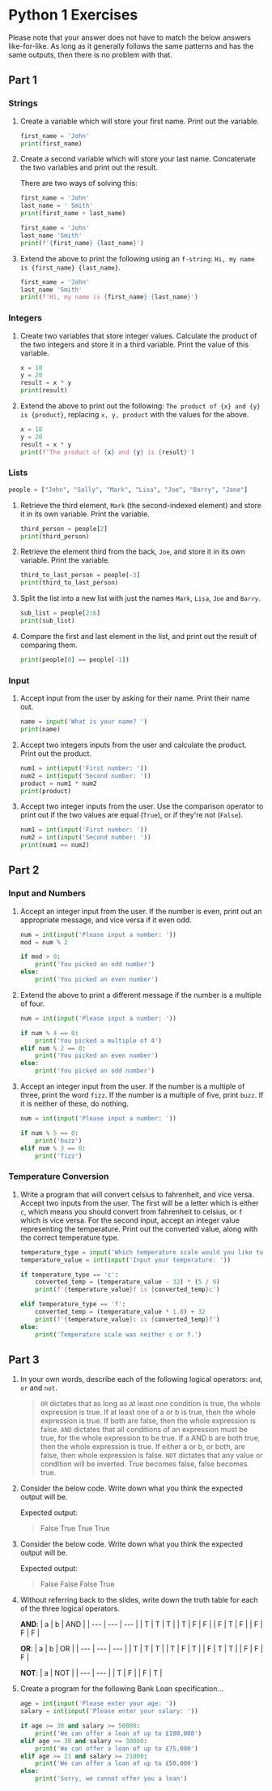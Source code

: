 # Python 1 Exercises

Please note that your answer does not have to match the below answers like-for-like. As long as it generally follows the same patterns and has the same outputs, then there is no problem with that.

## Part 1

### Strings

1. Create a variable which will store your first name. Print out the variable.

    ```py
    first_name = 'John'
    print(first_name)
    ```

2. Create a second variable which will store your last name. Concatenate the two variables and print out the result.

    There are two ways of solving this:

    ```py
    first_name = 'John'
    last_name = ' Smith'
    print(first_name + last_name)
    ```

    ```py
    first_name = 'John'
    last_name 'Smith'
    print(f'{first_name} {last_name}')
    ```

3. Extend the above to print the following using an `f-string`: `Hi, my name is {first_name} {last_name}`.

    ```py
    first_name = 'John'
    last_name 'Smith'
    print(f'Hi, my name is {first_name} {last_name}')
    ```

### Integers

1. Create two variables that store integer values. Calculate the product of the two integers and store it in a third variable. Print the value of this variable.

    ```py
    x = 10
    y = 20
    result = x * y
    print(result)
    ```

2. Extend the above to print out the following: `The product of {x} and {y} is {product}`, replacing `x, y, product` with the values for the above.

    ```py
    x = 10
    y = 20
    result = x * y
    print(f'The product of {x} and {y} is {result}')
    ```

### Lists

```py
people = ["John", "Sally", "Mark", "Lisa", "Joe", "Barry", "Jane"]
```

1. Retrieve the third element, `Mark` (the second-indexed element) and store it in its own variable. Print the variable.

    ```py
    third_person = people[2]
    print(third_person)
    ```

2. Retrieve the element third from the back, `Joe`, and store it in its own variable. Print the variable.

    ```py
    third_to_last_person = people[-3]
    print(third_to_last_person)
    ```

3. Split the list into a new list with just the names `Mark`, `Lisa`, `Joe` and `Barry`.

    ```py
    sub_list = people[2:6]
    print(sub_list)
    ```

4. Compare the first and last element in the list, and print out the result of comparing them.

    ```py
    print(people[0] == people[-1])
    ```

### Input

1. Accept input from the user by asking for their name. Print their name out.

    ```py
    name = input('What is your name? ')
    print(name)
    ```

2. Accept two integers inputs from the user and calculate the product. Print out the product.

    ```py
    num1 = int(input('First number: '))
    num2 = int(input('Second number: '))
    product = num1 * num2
    print(product)
    ```

3. Accept two integer inputs from the user. Use the comparison operator to print out if the two values are equal (`True`), or if they're not (`False`).

    ```py
    num1 = int(input('First number: '))
    num2 = int(input('Second number: '))
    print(num1 == num2)
    ```

## Part 2

### Input and Numbers

1. Accept an integer input from the user. If the number is even, print out an appropriate message, and vice versa if it even odd.

    ```py
    num = int(input('Please input a number: '))
    mod = num % 2

    if mod > 0:
        print('You picked an odd number')
    else:
        print('You picked an even number')
    ```

2. Extend the above to print a different message if the number is a multiple of four.

    ```py
    num = int(input('Please input a number: '))

    if num % 4 == 0:
        print('You picked a multiple of 4')
    elif num % 2 == 0:
        print('You picked an even number')
    else:
        print('You picked an odd number')
    ```

3. Accept an integer input from the user. If the number is a multiple of three, print the word `fizz`. If the number is a multiple of five, print `buzz`. If it is neither of these, do nothing.

    ```py
    num = int(input('Please input a number: '))

    if num % 5 == 0:
        print('buzz')
    elif num % 3 == 0:
        print('fizz')
    ```

### Temperature Conversion

1. Write a program that will convert celsius to fahrenheit, and vice versa. Accept two inputs from the user. The first will be a letter which is either `c`, which means you should convert from fahrenheit to celsius, or `f` which is vice versa. For the second input, accept an integer value representing the temperature. Print out the converted value, along with the correct temperature type.

    ```py
    temperature_type = input('Which temperature scale would you like to convert to? ')
    temperature_value = int(input('Input your temperature: '))

    if temperature_type == 'c':
        converted_temp = (temperature_value - 32) * (5 / 9)
        print(f'{temperature_value}f is {converted_temp}c')

    elif temperature_type == 'f':
        converted_temp = (temperature_value * 1.8) + 32
        print(f'{temperature_value}c is {converted_temp}f')
    else:
        print('Temperature scale was neither c or f.')
    ```

## Part 3

1. In your own words, describe each of the following logical operators: `and`, `or` and `not`.

    > `OR` dictates that as long as at least one condition is true, the whole expression is true.
    If at least one of a or b is true, then the whole expression is true.
    If both are false, then the whole expression is false.
    > `AND` dictates that all conditions of an expression must be true, for the whole expression to be true.
    If a AND b are both true, then the whole expression is true.
    If either a or b, or both, are false, then whole expression is false.
    > `NOT` dictates that any value or condition will be inverted.
    True becomes false, false becomes true.

2. Consider the below code. Write down what you think the expected output will be.

    Expected output:
    > False
    True
    True
    True

3. Consider the below code. Write down what you think the expected output will be.

    Expected output:
    > False
    False
    False
    True

4. Without referring back to the slides, write down the truth table for each of the three logical operators.

    **AND**:
    | a   | b   | AND |
    | --- | --- | --- |
    | T   | T   | T   |
    | T   | F   | F   |
    | F   | T   | F   |
    | F   | F   | F   |

    **OR**:
    | a   | b   | OR  |
    | --- | --- | --- |
    | T   | T   | T   |
    | T   | F   | T   |
    | F   | T   | T   |
    | F   | F   | F   |

    **NOT**:
    | a   | NOT |
    | --- | --- |
    | T   | F   |
    | F   | T   |

5. Create a program for the following Bank Loan specification...

    ```py
    age = int(input('Please enter your age: '))
    salary = int(input('Please enter your salary: '))

    if age >= 30 and salary >= 50000:
        print('We can offer a loan of up to £100,000')
    elif age >= 30 and salary >= 30000:
        print('We can offer a loan of up to £75,000')
    elif age >= 21 and salary >= 21000:
        print('We can offer a loan of up to £50,000')
    else:
        print('Sorry, we cannot offer you a loan')
    ```
